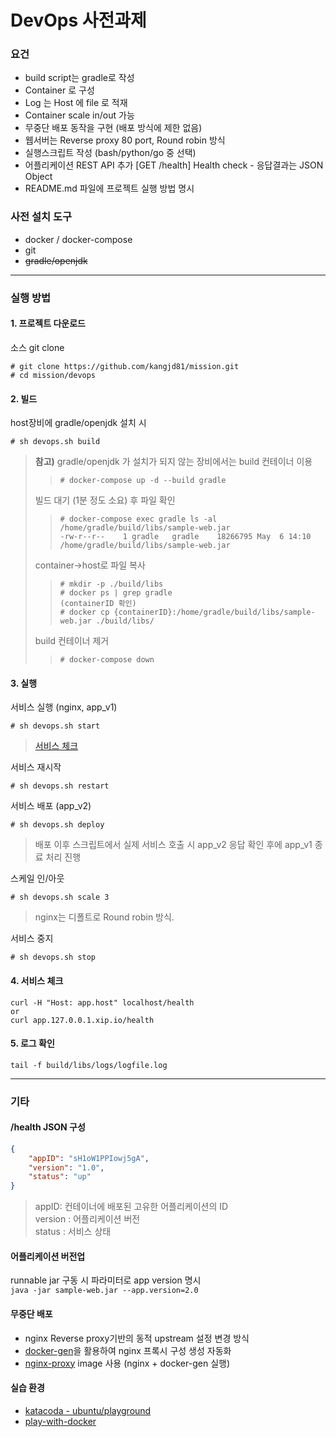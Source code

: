 DevOps 사전과제 
=====
### 요건
- build script는 gradle로 작성
- Container 로 구성
- Log 는 Host 에 file 로 적재
- Container scale in/out 가능
- 무중단 배포 동작을 구현 (배포 방식에 제한 없음)
- 웹서버는 Reverse proxy 80 port, Round robin 방식
- 실행스크립트 작성 (bash/python/go 중 선택)
- 어플리케이션 REST API 추가
    [GET /health] Health check - 응답결과는 JSON Object
- README.md 파일에 프로젝트 실행 방법 명시



### 사전 설치 도구
- docker / docker-compose  
- git
- ~~gradle/openjdk~~


---
### 실행 방법


#### 1. 프로젝트 다운로드
소스 git clone

```
# git clone https://github.com/kangjd81/mission.git
# cd mission/devops
```

#### 2. 빌드 
host장비에 gradle/openjdk 설치 시

```
# sh devops.sh build 
```

> **참고)**
> gradle/openjdk 가 설치가 되지 않는 장비에서는 build 컨테이너 이용
> 
>> ``` 
>> # docker-compose up -d --build gradle
>> ```
>
> 빌드 대기 (1분 정도 소요) 후 파일 확인
>> ```
>> # docker-compose exec gradle ls -al /home/gradle/build/libs/sample-web.jar
>> -rw-r--r--    1 gradle   gradle    18266795 May  6 14:10 /home/gradle/build/libs/sample-web.jar
>> ```
>
> container->host로 파일 복사
>> ```
>> # mkdir -p ./build/libs
>> # docker ps | grep gradle
>> (containerID 확인)
>> # docker cp {containerID}:/home/gradle/build/libs/sample-web.jar ./build/libs/
>> ```
>
> build 컨테이너 제거
>> ```
>> # docker-compose down
>> ```
		

#### 3. 실행 

서비스 실행 (nginx, app_v1)
```
# sh devops.sh start
```
> [서비스 체크](https://github.com/kangjd81/mission/tree/master/devops#4-%EC%84%9C%EB%B9%84%EC%8A%A4-%EC%B2%B4%ED%81%AC)

서비스 재시작
```
# sh devops.sh restart
```

서비스 배포 (app_v2)
```
# sh devops.sh deploy
``` 
> 배포 이후 스크립트에서 실제 서비스 호출 시 app_v2 응답 확인 후에 app_v1 종료 처리 진행

스케일 인/아웃
```
# sh devops.sh scale 3
```
> nginx는 디폴트로 Round robin 방식.

서비스 중지
```
# sh devops.sh stop
```


   
#### 4. 서비스 체크
```
curl -H "Host: app.host" localhost/health   
or 
curl app.127.0.0.1.xip.io/health   
```


#### 5. 로그 확인
```
tail -f build/libs/logs/logfile.log
```



---
### 기타


#### /health JSON 구성
```json
{
	"appID": "sH1oW1PPIowj5gA",  
	"version": "1.0",            
	"status": "up"               
}
```
> appID: 컨테이너에 배포된 고유한 어플리케이션의 ID  
> version : 어플리케이션 버전  
> status : 서비스 상태  


#### 어플리케이션 버전업
runnable jar 구동 시 파라미터로 app version 명시  
```java -jar sample-web.jar --app.version=2.0```



#### 무중단 배포
- nginx Reverse proxy기반의 동적 upstream 설정 변경 방식
- [docker-gen](https://github.com/jwilder/docker-gen)을 활용하여 nginx 프록시 구성 생성 자동화
- [nginx-proxy](https://hub.docker.com/r/jwilder/nginx-proxy) image 사용 (nginx + docker-gen 실행)


#### 실습 환경 
- [katacoda - ubuntu/playground](https://www.katacoda.com/courses/ubuntu/playground)
- [play-with-docker](https://labs.play-with-docker.com/)



